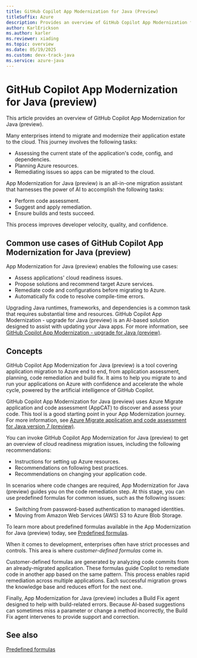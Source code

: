 ```yaml
---
title: GitHub Copilot App Modernization for Java (Preview)
titleSuffix: Azure
description: Provides an overview of GitHub Copilot App Modernization for Java (preview).
author: KarlErickson
ms.author: karler
ms.reviewer: xiading
ms.topic: overview
ms.date: 05/19/2025
ms.custom: devx-track-java
ms.service: azure-java
---
```


# GitHub Copilot App Modernization for Java (preview)

This article provides an overview of GitHub Copilot App Modernization for Java (preview).

Many enterprises intend to migrate and modernize their application estate to the cloud. This journey involves the following tasks:

- Assessing the current state of the application's code, config, and dependencies.
- Planning Azure resources.
- Remediating issues so apps can be migrated to the cloud.

App Modernization for Java (preview) is an all-in-one migration assistant that harnesses the power of AI to accomplish the following tasks:

- Perform code assessment.
- Suggest and apply remediation.
- Ensure builds and tests succeed.

This process improves developer velocity, quality, and confidence.

<!--
embed intro video. https://aka.ms/AM4Jov
-->

## Common use cases of GitHub Copilot App Modernization for Java (preview)

App Modernization for Java (preview) enables the following use cases:

- Assess applications' cloud readiness issues.
- Propose solutions and recommend target Azure services.
- Remediate code and configurations before migrating to Azure.
- Automatically fix code to resolve compile-time errors.

Upgrading Java runtimes, frameworks, and dependencies is a common task that requires substantial time and resources. GitHub Copilot App Modernization - upgrade for Java (preview) is an AI-based solution designed to assist with updating your Java apps. For more information, see [GitHub Copilot App Modernization - upgrade for Java (preview)](/java/upgrade/overview).

## Concepts

GitHub Copilot App Modernization for Java (preview) is a tool covering application migration to Azure end to end, from application assessment, planning, code remediation and build fix. It aims to help you migrate to and run your applications on Azure with confidence and accelerate the whole cycle, powered by the artificial intelligence of GitHub Copilot.

GitHub Copilot App Modernization for Java (preview) uses Azure Migrate application and code assessment (AppCAT) to discover and assess your code. This tool is a good starting point in your App Modernization journey. For more information, see [Azure Migrate application and code assessment for Java version 7 (preview)](/azure/migrate/appcat/java-preview).

You can invoke GitHub Copilot App Modernization for Java (preview) to get an overview of cloud readiness migration issues, including the following recommendations:

- Instructions for setting up Azure resources.
- Recommendations on following best practices.
- Recommendations on changing your application code.

In scenarios where code changes are required, App Modernization for Java (preview) guides you on the code remediation step. At this stage, you can use predefined formulas for common issues, such as the following issues:

- Switching from password-based authentication to managed identities.
- Moving from Amazon Web Services (AWS) S3 to Azure Blob Storage.

To learn more about predefined formulas available in the App Modernization for Java (preview) today, see [Predefined formulas](migrate-github-copilot-app-modernization-for-java-predefined-formula.md).

When it comes to development, enterprises often have strict processes and controls. This area is where *customer-defined formulas* come in.

Customer-defined formulas are generated by analyzing code commits from an already-migrated application. These formulas guide Copilot to remediate code in another app based on the same pattern. This process enables rapid remediation across multiple applications. Each successful migration grows the knowledge base and reduces effort for the next one.

Finally, App Modernization for Java (preview) includes a Build Fix agent designed to help with build-related errors. Because AI-based suggestions can sometimes miss a parameter or change a method incorrectly, the Build Fix agent intervenes to provide support and correction.

## See also

[Predefined formulas](migrate-github-copilot-app-modernization-for-java-predefined-formula.md)
